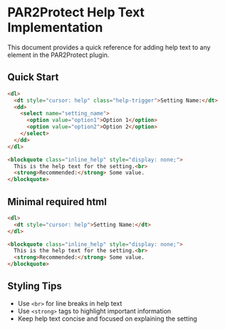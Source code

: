 # PAR2Protect Help Text Implementation

This document provides a quick reference for adding help text to any element in the PAR2Protect plugin.

## Quick Start


```html
<dl>
  <dt style="cursor: help" class="help-trigger">Setting Name:</dt>
  <dd>
    <select name="setting_name">
      <option value="option1">Option 1</option>
      <option value="option2">Option 2</option>
    </select>
  </dd>
</dl>

<blockquote class="inline_help" style="display: none;">
  This is the help text for the setting.<br>
  <strong>Recommended:</strong> Some value.
</blockquote>
```

## Minimal required html

```html
<dl>
  <dt style="cursor: help">Setting Name:</dt>
</dl>

<blockquote class="inline_help" style="display: none;">
  This is the help text for the setting.<br>
  <strong>Recommended:</strong> Some value.
</blockquote>
```

## Styling Tips

- Use `<br>` for line breaks in help text
- Use `<strong>` tags to highlight important information
- Keep help text concise and focused on explaining the setting